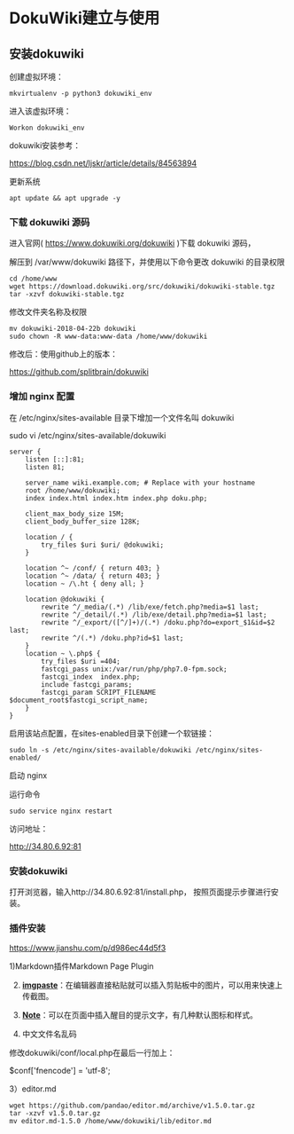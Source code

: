 # DokuWiki建立与使用

## 安装dokuwiki

创建虚拟环境：

```
mkvirtualenv -p python3 dokuwiki_env
```

进入该虚拟环境：

```
Workon dokuwiki_env
```

dokuwiki安装参考：

https://blog.csdn.net/ljskr/article/details/84563894

更新系统

```
apt update && apt upgrade -y
```

 

### 下载 dokuwiki 源码

进入官网( https://www.dokuwiki.org/dokuwiki )下载 dokuwiki 源码，

解压到 /var/www/dokuwiki 路径下，并使用以下命令更改 dokuwiki 的目录权限

```
cd /home/www
wget https://download.dokuwiki.org/src/dokuwiki/dokuwiki-stable.tgz 
tar -xzvf dokuwiki-stable.tgz
```

修改文件夹名称及权限

```
mv dokuwiki-2018-04-22b dokuwiki
sudo chown -R www-data:www-data /home/www/dokuwiki
```

修改后：使用github上的版本：

https://github.com/splitbrain/dokuwiki

### 增加 nginx 配置

在 /etc/nginx/sites-available 目录下增加一个文件名叫 dokuwiki

sudo vi /etc/nginx/sites-available/dokuwiki

```
server {
    listen [::]:81;
    listen 81;
 
    server_name wiki.example.com; # Replace with your hostname
    root /home/www/dokuwiki;
    index index.html index.htm index.php doku.php;
 
    client_max_body_size 15M;
    client_body_buffer_size 128K;
 
    location / {
        try_files $uri $uri/ @dokuwiki;
    }
 
    location ^~ /conf/ { return 403; }
    location ^~ /data/ { return 403; }
    location ~ /\.ht { deny all; }
 
    location @dokuwiki {
        rewrite ^/_media/(.*) /lib/exe/fetch.php?media=$1 last;
        rewrite ^/_detail/(.*) /lib/exe/detail.php?media=$1 last;
        rewrite ^/_export/([^/]+)/(.*) /doku.php?do=export_$1&id=$2 last;
        rewrite ^/(.*) /doku.php?id=$1 last;
    }
    location ~ \.php$ {
        try_files $uri =404;
        fastcgi_pass unix:/var/run/php/php7.0-fpm.sock;
        fastcgi_index  index.php;
        include fastcgi_params;
        fastcgi_param SCRIPT_FILENAME $document_root$fastcgi_script_name;
    }
}
```

启用该站点配置，在sites-enabled目录下创建一个软链接：

```
sudo ln -s /etc/nginx/sites-available/dokuwiki /etc/nginx/sites-enabled/
```

启动 nginx

运行命令

```
sudo service nginx restart
```

访问地址：

http://34.80.6.92:81

 

### 安装dokuwiki

打开浏览器，输入http://34.80.6.92:81/install.php， 按照页面提示步骤进行安装。

 

### 插件安装

https://www.jianshu.com/p/d986ec44d5f3

1)Markdown插件Markdown Page Plugin

2)  [**imgpaste**](https://link.jianshu.com/?t=https://www.dokuwiki.org/plugin:imgpaste)：在编辑器直接粘贴就可以插入剪贴板中的图片，可以用来快速上传截图。

3)  [**Note**](https://link.jianshu.com/?t=https://www.dokuwiki.org/plugin:note)：可以在页面中插入醒目的提示文字，有几种默认图标和样式。

4)  中文文件名乱码

修改dokuwiki/conf/local.php在最后一行加上：

$conf['fnencode'] = 'utf-8';

3）editor.md

```
wget https://github.com/pandao/editor.md/archive/v1.5.0.tar.gz
tar -xzvf v1.5.0.tar.gz
mv editor.md-1.5.0 /home/www/dokuwiki/lib/editor.md
```

